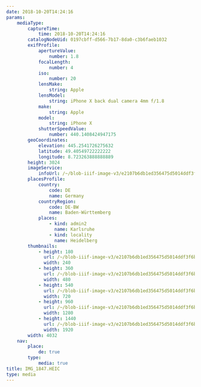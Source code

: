 ```yaml
---
date: 2018-10-20T14:24:16
params:
    mediaType:
        captureTime:
            time: 2018-10-20T14:24:16
        catalogNodeUid: 0197cbff-d566-7b17-8da0-c3b6faeb1032
        exifProfile:
            apertureValue:
                number: 1.8
            focalLength:
                number: 4
            iso:
                number: 20
            lensMake:
                string: Apple
            lensModel:
                string: iPhone X back dual camera 4mm f/1.8
            make:
                string: Apple
            model:
                string: iPhone X
            shutterSpeedValue:
                number: 440.1408424947175
        geoCoordinates:
            elevation: 445.2541726275632
            latitude: 49.40549722222222
            longitude: 8.723263888888889
        height: 3024
        imageService:
            infoUrl: /~/blob-iiif-image-v3/e2107b6db1ed356475d5014ddf3f6b1d94ec21e23c013129ec4eeaa40b103194/info.json
        placesProfile:
            country:
                code: DE
                name: Germany
            countryRegion:
                code: DE-BW
                name: Baden-Württemberg
            places:
                - kind: admin2
                  name: Karlsruhe
                - kind: locality
                  name: Heidelberg
        thumbnails:
            - height: 180
              url: /~/blob-iiif-image-v3/e2107b6db1ed356475d5014ddf3f6b1d94ec21e23c013129ec4eeaa40b103194/full/240%2C180/0/default.jpg
              width: 240
            - height: 360
              url: /~/blob-iiif-image-v3/e2107b6db1ed356475d5014ddf3f6b1d94ec21e23c013129ec4eeaa40b103194/full/480%2C360/0/default.jpg
              width: 480
            - height: 540
              url: /~/blob-iiif-image-v3/e2107b6db1ed356475d5014ddf3f6b1d94ec21e23c013129ec4eeaa40b103194/full/720%2C540/0/default.jpg
              width: 720
            - height: 960
              url: /~/blob-iiif-image-v3/e2107b6db1ed356475d5014ddf3f6b1d94ec21e23c013129ec4eeaa40b103194/full/1280%2C960/0/default.jpg
              width: 1280
            - height: 1440
              url: /~/blob-iiif-image-v3/e2107b6db1ed356475d5014ddf3f6b1d94ec21e23c013129ec4eeaa40b103194/full/1920%2C1440/0/default.jpg
              width: 1920
        width: 4032
    nav:
        place:
            de: true
        type:
            media: true
title: IMG_1847.HEIC
type: media
---
```

